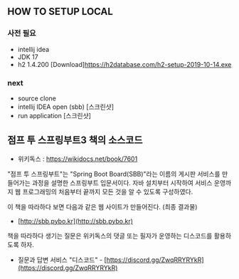 ## HOW TO SETUP LOCAL

### 사전 필요
- intellij idea
- JDK 17
- h2 1.4.200 [Download]https://h2database.com/h2-setup-2019-10-14.exe

### next
- source clone
- intellij IDEA open (sbb) [스크린샷]
- run application [스크린샷]




## 점프 투 스프링부트3 책의 소스코드

* 위키독스 : https://wikidocs.net/book/7601


"점프 투 스프링부트"는 "Spring Boot Board(SBB)"라는 이름의 게시판 서비스를 만들어가는 과정을 설명한 스프링부트 입문서이다. 자바 설치부터 시작하여 서비스 운영까지 웹 프로그래밍의 처음부터 끝까지 모든 것을 알 수 있도록 구성하였다.

이 책을 따라하다 보면 다음과 같은 웹 사이트가 만들어진다. (최종 결과물)

* [http://sbb.pybo.kr](http://sbb.pybo.kr)


책을 따라하다 생기는 질문은 위키독스의 댓글 또는 필자가 운영하는 디스코드를 활용하도록 하자.

* 질문과 답변 서비스 "디스코드" - [https://discord.gg/ZwqRRYRYkR](https://discord.gg/ZwqRRYRYkR)

